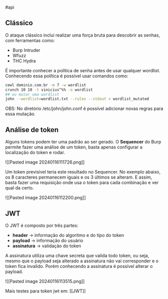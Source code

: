 #api
## Clássico

O ataque clássico inclui realizar uma força bruta para descobrir as senhas, com ferramentas como:

- Burp Intruder
- Wfuzz
- THC Hydra

É importante conhecer a política de senha antes de usar qualquer wordlist. Conhecendo essa política é possível usar comandos como:

```sh
cewl dominio.com.br -m 7 -w wordlist 
crunch 10 10 -t vinicius^%% -o wordlist
## ou mutar uma wordlist
john --wordlist=wordlist.txt --rules --stdout > wordlist_mutated
```

OBS: No diretório /etc/john/john.conf é possível adicionar novas regras para essa mutação.

## Análise de token

Alguns tokens podem ter uma padrão ao ser gerado. O **Sequencer** do Burp permite fazer uma análise de um token,  basta apenas configurar a localização do token e rodar.

![[Pasted image 20240116111726.png]]

Um token previsível teria este resultado no Sequencer. No exemplo abaixo, os 8 caracteres permanecem iguais e os 3 últimos se alteram. E assim, basta fazer uma requisição onde usa o token para cada combinação e ver qual da certo.

![[Pasted image 20240116112200.png]]

## JWT

O JWT é composto por três partes:
- **header** -> informação do algoritmo e do tipo do token
- **payload** -> informação do usuário
- **assinatura** -> validação do token

A assinatura utiliza uma chave secreta que valida todo token, ou seja, mesmo que o payload seja alterado a assinatura não vai corresponder e o token fica invalido. Porém conhecendo a assinatura é possível alterar o payload.

![[Pasted image 20240116113515.png]]

Mais testes para token jwt em: [[JWT]]